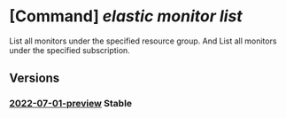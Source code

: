 # [Command] _elastic monitor list_

List all monitors under the specified resource group. And List all                                monitors under the specified subscription.

## Versions

### [2022-07-01-preview](/Resources/mgmt-plane/L3N1YnNjcmlwdGlvbnMve30vcHJvdmlkZXJzL21pY3Jvc29mdC5lbGFzdGljL21vbml0b3Jz/2022-07-01-preview.xml) **Stable**

<!-- mgmt-plane /subscriptions/{}/providers/microsoft.elastic/monitors 2022-07-01-preview -->
<!-- mgmt-plane /subscriptions/{}/resourcegroups/{}/providers/microsoft.elastic/monitors 2022-07-01-preview -->
